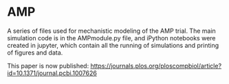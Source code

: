 # AMP
A series of files used for mechanistic modeling of the AMP trial. The main simulation code is in the AMPmodule.py file, and iPython notebooks were created in jupyter, which contain all the running of simulations and printing of figures and data.

This paper is now published: https://journals.plos.org/ploscompbiol/article?id=10.1371/journal.pcbi.1007626
